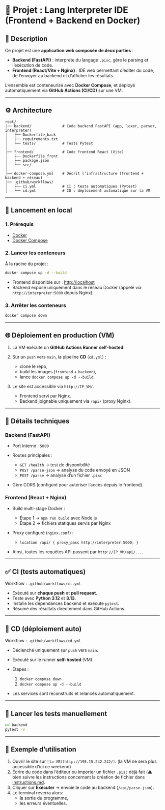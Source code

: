 # 🐳 Projet : Lang Interpreter IDE (Frontend + Backend en Docker)

## 📌 Description

Ce projet est une **application web composée de deux parties** :

* **Backend (FastAPI)** : interprète du langage `.pisc`, gère le parsing et l’exécution de code.
* **Frontend (React/Vite + Nginx)** : IDE web permettant d’éditer du code, de l’envoyer au backend et d’afficher les résultats.

L’ensemble est conteneurisé avec **Docker Compose**, et déployé automatiquement via **GitHub Actions (CI/CD)** sur une VM.

---

## ⚙️ Architecture

```
root/
│── backend/              # Code backend FastAPI (app, lexer, parser, interpreter)
│   ├── Dockerfile_back
│   ├── requirements.txt
│   └── tests/            # Tests Pytest
│
│── frontend/             # Code frontend React (Vite)
│   ├── Dockerfile_front
│   ├── package.json
│   └── src/
│
│── docker-compose.yml    # Décrit l’infrastructure (frontend + backend + réseau)
│── .github/workflows/
│   ├── ci.yml            # CI : tests automatiques (Pytest)
│   └── cd.yml            # CD : déploiement automatique sur la VM
```

---

## 🚀 Lancement en local

### 1. Prérequis

* [Docker](https://docs.docker.com/get-docker/)
* [Docker Compose](https://docs.docker.com/compose/)

### 2. Lancer les conteneurs

À la racine du projet :

```bash
docker compose up -d --build
```

* Frontend disponible sur : [http://localhost](http://localhost)
* Backend exposé uniquement dans le réseau Docker (appelé via `http://interpreter:5000` depuis Nginx).

### 3. Arrêter les conteneurs

```bash
docker compose down
```

---

## 🌐 Déploiement en production (VM)

1. La VM exécute un **GitHub Actions Runner self-hosted**.
2. Sur un `push` vers `main`, la pipeline **CD** (`cd.yml`) :

   * clone le repo,
   * build les images (`frontend` + `backend`),
   * lance `docker compose up -d --build`.
3. Le site est accessible via `http://IP_VM/`.

   * Frontend servi par Nginx.
   * Backend joignable uniquement via `/api/` (proxy Nginx).

---

## 🔧 Détails techniques

### Backend (FastAPI)

* Port interne : `5000`
* Routes principales :

  * `GET /health` → test de disponibilité
  * `POST /parse-json` → analyse du code envoyé en JSON
  * `POST /parse` → analyse d’un fichier `.pisc`
* Gère CORS (configuré pour autoriser l’accès depuis le frontend).

### Frontend (React + Nginx)

* Build multi-stage Docker :

  * Étape 1 → `npm run build` avec Node.js
  * Étape 2 → fichiers statiques servis par Nginx
* Proxy configuré (`nginx.conf`) :

  * `location /api/ { proxy_pass http://interpreter:5000; }`
* Ainsi, toutes les requêtes API passent par `http://IP_VM/api/...`.

---

## ✅ CI (tests automatiques)

Workflow : `.github/workflows/ci.yml`

* Exécuté sur **chaque push** et **pull request**.
* Teste avec **Python 3.12** et **3.13**.
* Installe les dépendances backend et exécute `pytest`.
* Résumé des résultats directement dans GitHub Actions.

---

## 🚀 CD (déploiement auto)

Workflow : `.github/workflows/cd.yml`

* Déclenché uniquement sur `push` vers `main`.
* Exécuté sur le runner **self-hosted** (VM).
* Étapes :

  1. `docker compose down`
  2. `docker compose up -d --build`
* Les services sont reconstruits et relancés automatiquement.

---

## 🧪 Lancer les tests manuellement

```bash
cd backend
pytest -v
```

---

## 📖 Exemple d’utilisation

1. Ouvrir le site sur `[la VM](http://195.15.242.242/)`. (la VM ne sera plus accessible d'ici ce weekend)
2. Écrire du code dans l’éditeur ou importer un fichier `.pisc` déjà fait (⚠️ bien suivre les instructions concernant la création de fichier dans [instructions.md](./docs/informations.md).
3. Cliquer sur **Exécuter** → envoie le code au backend (`/api/parse-json`).
4. Le terminal reverra alors:
   * la sortie du programme,
   * les erreurs éventuelles.
